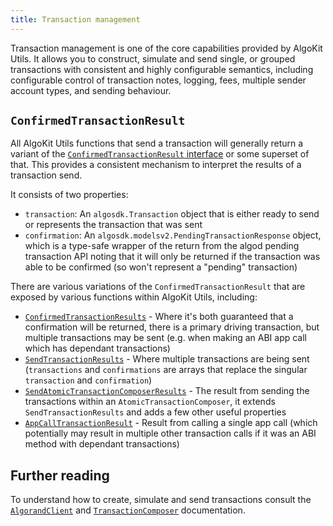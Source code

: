 ```yaml
---
title: Transaction management
---
```


Transaction management is one of the core capabilities provided by AlgoKit Utils. It allows you to construct, simulate and send single, or grouped transactions with consistent and highly configurable semantics, including configurable control of transaction notes, logging, fees, multiple sender account types, and sending behaviour.

## `ConfirmedTransactionResult`

All AlgoKit Utils functions that send a transaction will generally return a variant of the [`ConfirmedTransactionResult` interface](/reference/algokit-utils-ts/api/interfaces/types_transactionconfirmedtransactionresult/) or some superset of that. This provides a consistent mechanism to interpret the results of a transaction send.

It consists of two properties:

- `transaction`: An `algosdk.Transaction` object that is either ready to send or represents the transaction that was sent
- `confirmation`: An `algosdk.modelsv2.PendingTransactionResponse` object, which is a type-safe wrapper of the return from the algod pending transaction API noting that it will only be returned if the transaction was able to be confirmed (so won't represent a "pending" transaction)

There are various variations of the `ConfirmedTransactionResult` that are exposed by various functions within AlgoKit Utils, including:

- [`ConfirmedTransactionResults`](/reference/algokit-utils-ts/api/interfaces/types_transactionconfirmedtransactionresults/) - Where it's both guaranteed that a confirmation will be returned, there is a primary driving transaction, but multiple transactions may be sent (e.g. when making an ABI app call which has dependant transactions)
- [`SendTransactionResults`](/reference/algokit-utils-ts/api/interfaces/types_transactionsendtransactionresults/) - Where multiple transactions are being sent (`transactions` and `confirmations` are arrays that replace the singular `transaction` and `confirmation`)
- [`SendAtomicTransactionComposerResults`](/reference/algokit-utils-ts/api/interfaces/types_transactionsendatomictransactioncomposerresults/) - The result from sending the transactions within an `AtomicTransactionComposer`, it extends `SendTransactionResults` and adds a few other useful properties
- [`AppCallTransactionResult`](/reference/algokit-utils-ts/api/interfaces/types_appappcalltransactionresultoftype/) - Result from calling a single app call (which potentially may result in multiple other transaction calls if it was an ABI method with dependant transactions)

## Further reading

To understand how to create, simulate and send transactions consult the [`AlgorandClient`](/algokit/utils/typescript/algorand-client/) and [`TransactionComposer`](/algokit/utils/typescript/transaction-composer/) documentation.
